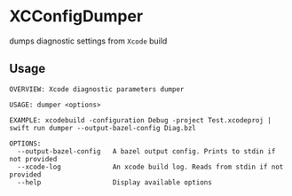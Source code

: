 # XCConfigDumper

dumps diagnostic settings from `Xcode` build

## Usage

```shell
OVERVIEW: Xcode diagnostic parameters dumper

USAGE: dumper <options>

EXAMPLE: xcodebuild -configuration Debug -project Test.xcodeproj | swift run dumper --output-bazel-config Diag.bzl

OPTIONS:
  --output-bazel-config   A bazel output config. Prints to stdin if not provided
  --xcode-log             An xcode build log. Reads from stdin if not provided
  --help                  Display available options
  ```
